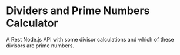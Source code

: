 # Dividers and Prime Numbers Calculator
 A Rest Node.js API with some divisor calculations and which of these divisors are prime numbers.
